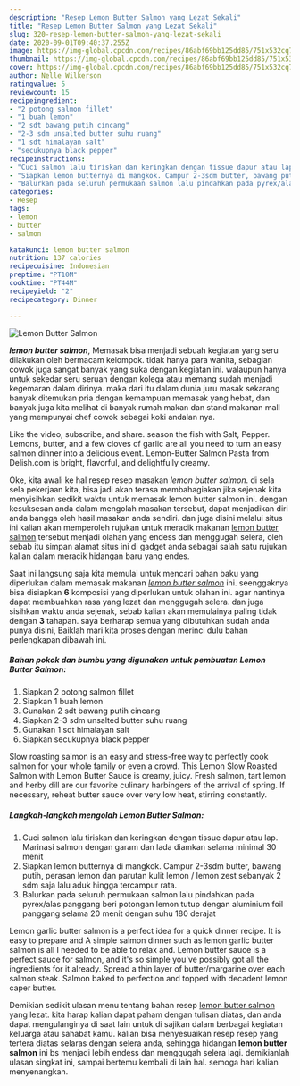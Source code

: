 ```yaml
---
description: "Resep Lemon Butter Salmon yang Lezat Sekali"
title: "Resep Lemon Butter Salmon yang Lezat Sekali"
slug: 320-resep-lemon-butter-salmon-yang-lezat-sekali
date: 2020-09-01T09:40:37.255Z
image: https://img-global.cpcdn.com/recipes/86abf69bb125dd85/751x532cq70/lemon-butter-salmon-foto-resep-utama.jpg
thumbnail: https://img-global.cpcdn.com/recipes/86abf69bb125dd85/751x532cq70/lemon-butter-salmon-foto-resep-utama.jpg
cover: https://img-global.cpcdn.com/recipes/86abf69bb125dd85/751x532cq70/lemon-butter-salmon-foto-resep-utama.jpg
author: Nelle Wilkerson
ratingvalue: 5
reviewcount: 15
recipeingredient:
- "2 potong salmon fillet"
- "1 buah lemon"
- "2 sdt bawang putih cincang"
- "2-3 sdm unsalted butter suhu ruang"
- "1 sdt himalayan salt"
- "secukupnya black pepper"
recipeinstructions:
- "Cuci salmon lalu tiriskan dan keringkan dengan tissue dapur atau lap. Marinasi salmon dengan garam dan lada diamkan selama minimal 30 menit"
- "Siapkan lemon butternya di mangkok. Campur 2-3sdm butter, bawang putih, perasan lemon dan parutan kulit lemon / lemon zest sebanyak 2 sdm saja lalu aduk hingga tercampur rata."
- "Balurkan pada seluruh permukaan salmon lalu pindahkan pada pyrex/alas panggang beri potongan lemon tutup dengan aluminium foil panggang selama 20 menit dengan suhu 180 derajat"
categories:
- Resep
tags:
- lemon
- butter
- salmon

katakunci: lemon butter salmon 
nutrition: 137 calories
recipecuisine: Indonesian
preptime: "PT10M"
cooktime: "PT44M"
recipeyield: "2"
recipecategory: Dinner

---
```



![Lemon Butter Salmon](https://img-global.cpcdn.com/recipes/86abf69bb125dd85/751x532cq70/lemon-butter-salmon-foto-resep-utama.jpg)

<b><i>lemon butter salmon</i></b>, Memasak bisa menjadi sebuah kegiatan yang seru dilakukan oleh bermacam kelompok. tidak hanya para wanita, sebagian cowok juga sangat banyak yang suka dengan kegiatan ini. walaupun hanya untuk sekedar seru seruan dengan kolega atau memang sudah menjadi kegemaran dalam dirinya. maka dari itu dalam dunia juru masak sekarang banyak ditemukan pria dengan kemampuan memasak yang hebat, dan banyak juga kita melihat di banyak rumah makan dan stand makanan mall yang mempunyai chef cowok sebagai koki andalan nya.

Like the video, subscribe, and share. season the fish with Salt, Pepper. Lemons, butter, and a few cloves of garlic are all you need to turn an easy salmon dinner into a delicious event. Lemon-Butter Salmon Pasta from Delish.com is bright, flavorful, and delightfully creamy.

Oke, kita awali ke hal resep resep masakan <i>lemon butter salmon</i>. di sela sela pekerjaan kita, bisa jadi akan terasa membahagiakan jika sejenak kita menyisihkan sedikit waktu untuk memasak lemon butter salmon ini. dengan kesuksesan anda dalam mengolah masakan tersebut, dapat menjadikan diri anda bangga oleh hasil masakan anda sendiri. dan juga disini melalui situs ini kalian akan memperoleh rujukan untuk meracik makanan <u>lemon butter salmon</u> tersebut menjadi olahan yang endess dan menggugah selera, oleh sebab itu simpan alamat situs ini di gadget anda sebagai salah satu rujukan kalian dalam meracik hidangan baru yang endes.


Saat ini langsung saja kita memulai untuk mencari bahan baku yang diperlukan dalam memasak makanan <u><i>lemon butter salmon</i></u> ini. seenggaknya bisa disiapkan <b>6</b> komposisi yang diperlukan untuk olahan ini. agar nantinya dapat membuahkan rasa yang lezat dan menggugah selera. dan juga sisihkan waktu anda sejenak, sebab kalian akan memulainya paling tidak dengan <b>3</b> tahapan. saya berharap semua yang dibutuhkan sudah anda punya disini, Baiklah mari kita proses dengan merinci dulu bahan perlengkapan dibawah ini.

<!--inarticleads1-->

##### Bahan pokok dan bumbu yang digunakan untuk pembuatan Lemon Butter Salmon:

1. Siapkan 2 potong salmon fillet
1. Siapkan 1 buah lemon
1. Gunakan 2 sdt bawang putih cincang
1. Siapkan 2-3 sdm unsalted butter suhu ruang
1. Gunakan 1 sdt himalayan salt
1. Siapkan secukupnya black pepper


Slow roasting salmon is an easy and stress-free way to perfectly cook salmon for your whole family or even a crowd. This Lemon Slow Roasted Salmon with Lemon Butter Sauce is creamy, juicy. Fresh salmon, tart lemon and herby dill are our favorite culinary harbingers of the arrival of spring. If necessary, reheat butter sauce over very low heat, stirring constantly. 

<!--inarticleads2-->

##### Langkah-langkah mengolah Lemon Butter Salmon:

1. Cuci salmon lalu tiriskan dan keringkan dengan tissue dapur atau lap. Marinasi salmon dengan garam dan lada diamkan selama minimal 30 menit
1. Siapkan lemon butternya di mangkok. Campur 2-3sdm butter, bawang putih, perasan lemon dan parutan kulit lemon / lemon zest sebanyak 2 sdm saja lalu aduk hingga tercampur rata.
1. Balurkan pada seluruh permukaan salmon lalu pindahkan pada pyrex/alas panggang beri potongan lemon tutup dengan aluminium foil panggang selama 20 menit dengan suhu 180 derajat


Lemon garlic butter salmon is a perfect idea for a quick dinner recipe. It is easy to prepare and A simple salmon dinner such as lemon garlic butter salmon is all I needed to be able to relax and. Lemon butter sauce is a perfect sauce for salmon, and it&#39;s so simple you&#39;ve possibly got all the ingredients for it already. Spread a thin layer of butter/margarine over each salmon steak. Salmon baked to perfection and topped with decadent lemon caper butter. 

Demikian sedikit ulasan menu tentang bahan resep <u>lemon butter salmon</u> yang lezat. kita harap kalian dapat paham dengan tulisan diatas, dan anda dapat mengulanginya di saat lain untuk di sajikan dalam berbagai kegiatan keluarga atau sahabat kamu. kalian bisa menyesuaikan resep resep yang tertera diatas selaras dengan selera anda, sehingga hidangan <b>lemon butter salmon</b> ini bs menjadi lebih endess dan menggugah selera lagi. demikianlah ulasan singkat ini, sampai bertemu kembali di lain hal. semoga hari kalian menyenangkan.
